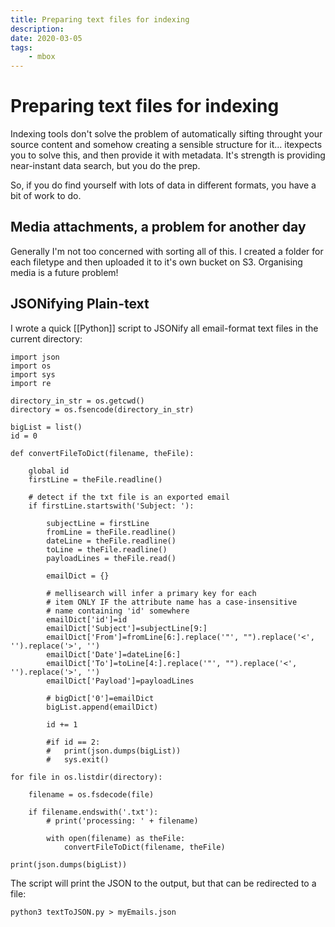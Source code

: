 ```yaml
---
title: Preparing text files for indexing
description:
date: 2020-03-05
tags:
    - mbox
---
```


# Preparing text files for indexing

Indexing tools don't solve the problem of automatically sifting throught your source content and somehow creating a sensible structure for it... itexpects you to solve this, and then provide it with metadata. It's strength is providing near-instant data search, but you do the prep.

So, if you do find yourself with lots of data in different formats, you have a bit of work to do.

## Media attachments, a problem for another day

Generally I'm not too concerned with sorting all of this. I created a folder for each filetype and then uploaded it to it's own bucket on S3. Organising media is a future problem!

## JSONifying Plain-text

I wrote a quick [[Python]] script to JSONify all email-format text files in the current directory:

```
import json
import os
import sys
import re

directory_in_str = os.getcwd()
directory = os.fsencode(directory_in_str)

bigList = list()
id = 0

def convertFileToDict(filename, theFile):

	global id
	firstLine = theFile.readline()

	# detect if the txt file is an exported email
	if firstLine.startswith('Subject: '):

		subjectLine = firstLine
		fromLine = theFile.readline()
		dateLine = theFile.readline()
		toLine = theFile.readline()
		payloadLines = theFile.read()

		emailDict = {}

		# mellisearch will infer a primary key for each
		# item ONLY IF the attribute name has a case-insensitive
		# name containing 'id' somewhere
		emailDict['id']=id
		emailDict['Subject']=subjectLine[9:]
		emailDict['From']=fromLine[6:].replace('"', "").replace('<', '').replace('>', '')
		emailDict['Date']=dateLine[6:]
		emailDict['To']=toLine[4:].replace('"', "").replace('<', '').replace('>', '')
		emailDict['Payload']=payloadLines
		
		# bigDict['0']=emailDict
		bigList.append(emailDict)

		id += 1

		#if id == 2:
		#	print(json.dumps(bigList))
		#	sys.exit()

for file in os.listdir(directory):

	filename = os.fsdecode(file)
	
	if filename.endswith('.txt'):
		# print('processing: ' + filename)
		
		with open(filename) as theFile:
			convertFileToDict(filename, theFile)

print(json.dumps(bigList))
```

The script will print the JSON to the output, but that can be redirected to a file:

```
python3 textToJSON.py > myEmails.json
```